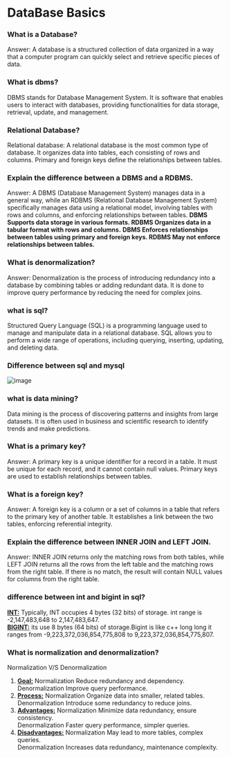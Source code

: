 # DataBase Basics

### What is a Database?
Answer: A database is a structured collection of data organized in a way that a computer program can quickly select and retrieve specific pieces of data.


### What is dbms?
DBMS stands for Database Management System. It is software that enables users to interact with databases, providing functionalities for data storage, retrieval, update, and management.

### Relational Database?
Relational database: A relational database is the most common type of database. It organizes data into tables, each consisting of rows and columns. Primary and foreign keys define the relationships between tables.

### Explain the difference between a DBMS and a RDBMS.
Answer: A DBMS (Database Management System) manages data in a general way, while an RDBMS (Relational Database Management System) specifically manages data using a relational model, involving tables with rows and columns, and enforcing relationships between tables.
**DBMS Supports data storage in various formats.  RDBMS Organizes data in a tabular format with rows and columns.**
**DBMS Enforces relationships between tables using primary and foreign keys.   RDBMS May not enforce relationships between tables.**

### What is denormalization?
Answer: Denormalization is the process of introducing redundancy into a database by combining tables or adding redundant data. It is done to improve query performance by reducing the need for complex joins.

### what is sql?
Structured Query Language (SQL) is a programming language used to manage and manipulate data in a relational database. SQL allows you to perform a wide range of operations, including querying, inserting, updating, and deleting data.

### Difference between sql and mysql
![image](https://github.com/Abdul-Aziz026/DataBase-interview-Question/assets/57495952/b7f51dda-60ec-40f1-8d97-5e636cc8aac0)

### what is data mining?
Data mining is the process of discovering patterns and insights from large datasets. It is often used in business and scientific research to identify trends and make predictions.

### What is a primary key?
Answer: A primary key is a unique identifier for a record in a table. It must be unique for each record, and it cannot contain null values. Primary keys are used to establish relationships between tables.

### What is a foreign key?
Answer: A foreign key is a column or a set of columns in a table that refers to the primary key of another table. It establishes a link between the two tables, enforcing referential integrity.

### Explain the difference between INNER JOIN and LEFT JOIN.
Answer: INNER JOIN returns only the matching rows from both tables, while LEFT JOIN returns all the rows from the left table and the matching rows from the right table. If there is no match, the result will contain NULL values for columns from the right table.


### difference between int and bigint in sql?
<ins>**INT:**</ins> Typically, INT occupies 4 bytes (32 bits) of storage. int range is -2,147,483,648 to 2,147,483,647.   
<ins>**BIGINT:**</ins> its use 8 bytes (64 bits) of storage.Bigint is like c++ long long it ranges from -9,223,372,036,854,775,808 to 9,223,372,036,854,775,807.

### What is normalization and denormalization?
Normalization      V/S       	Denormalization   
1. <ins>**Goal:**</ins>	Normalization Reduce redundancy and dependency.	  
Denormalization Improve query performance.  
2. <ins>**Process:**</ins>	Normalization Organize data into smaller, related tables.	  
Denormalization Introduce some redundancy to reduce joins.   
3. <ins>**Advantages:**</ins>	Normalization Minimize data redundancy, ensure consistency.   
Denormalization Faster query performance, simpler queries.    
4. <ins>**Disadvantages:**</ins>	Normalization May lead to more tables, complex queries.	   
Denormalization Increases data redundancy, maintenance complexity.


